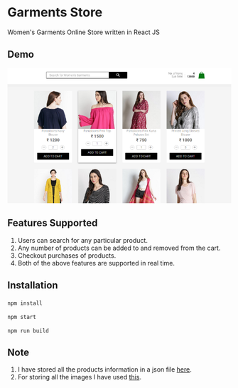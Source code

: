# Garments Store
Women's Garments Online Store written in React JS

## Demo

![Demo](demo.png)

## Features Supported

1. Users can search for any particular product.
2. Any number of products can be added to and removed from the cart.
3. Checkout purchases of products.
4. Both of the above features are supported in real time.

## Installation

`npm install`

`npm start`

`npm run build`

## Note

1. I have stored all the products information in a json file [here](https://api.myjson.com/bins/pwkbp).
2. For storing all the images I have used [this](https://postimages.org/).
